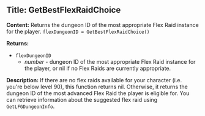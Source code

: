## Title: GetBestFlexRaidChoice

**Content:**
Returns the dungeon ID of the most appropriate Flex Raid instance for the player.
`flexDungeonID = GetBestFlexRaidChoice()`

**Returns:**
- `flexDungeonID`
  - *number* - dungeon ID of the most appropriate Flex Raid instance for the player, or nil if no Flex Raids are currently appropriate.

**Description:**
If there are no flex raids available for your character (i.e. you're below level 90), this function returns nil.
Otherwise, it returns the dungeon ID of the most advanced Flex Raid the player is eligible for.
You can retrieve information about the suggested flex raid using `GetLFGDungeonInfo`.